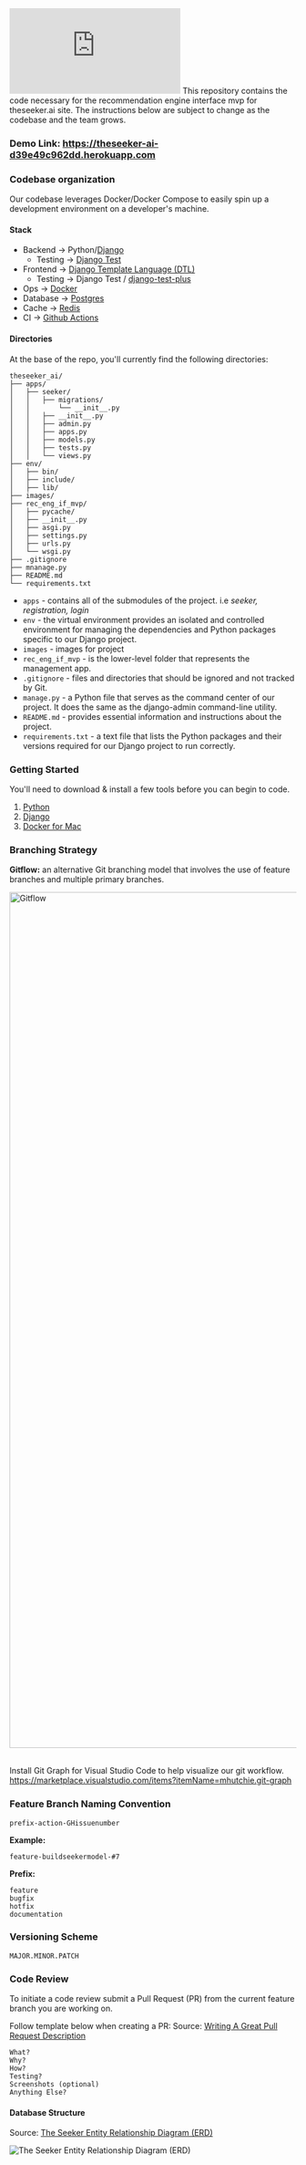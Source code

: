 ![The Seeker](https://app.brandmark.io/v3/brand/design-svg.php?id=CAB6C4A3F8A14CA9BEB0CF8D71682D23&type=logo-files&template=color)
This repository contains the code necessary for the recommendation engine interface mvp for theseeker.ai site. The instructions below are subject to change as the codebase and the team grows.

### Demo Link: https://theseeker-ai-d39e49c962dd.herokuapp.com

### Codebase organization
Our codebase leverages Docker/Docker Compose to easily spin up a development environment on a developer's machine.

#### Stack
 - Backend -> Python/[Django](https://www.djangoproject.com/)
    - Testing -> [Django Test](https://docs.djangoproject.com/en/4.2/topics/testing/)
 - Frontend -> [Django Template Language (DTL)](https://docs.djangoproject.com/en/4.2/topics/templates/)
    - Testing -> Django Test / [django-test-plus](https://pypi.org/project/django-test-plus/)
 - Ops -> [Docker](https://www.docker.com/)
 - Database -> [Postgres](https://www.postgresql.org/)
 - Cache -> [Redis](https://redis.io/)
 - CI -> [Github Actions](https://github.com/features/actions)

#### Directories
At the base of the repo, you'll currently find the following directories:

```
theseeker_ai/
├── apps/
│   ├── seeker/
│   │   ├── migrations/
│   │       └── __init__.py
│   │   ├── __init__.py
│   │   ├── admin.py
│   │   ├── apps.py
│   │   ├── models.py
│   │   ├── tests.py
│   │   └── views.py
├── env/
│   ├── bin/
│   ├── include/
│   ├── lib/
├── images/
├── rec_eng_if_mvp/
│   ├── pycache/
│   ├── __init__.py
│   ├── asgi.py
│   ├── settings.py
│   ├── urls.py
│   └── wsgi.py
├── .gitignore
├── mnanage.py
├── README.md
└── requirements.txt
```

* `apps` - contains all of the submodules of the project. i.e <i>seeker, registration, login</i>
* `env` - the virtual environment provides an isolated and controlled environment for managing the dependencies and Python packages specific to our Django project.
* `images` - images for project
* `rec_eng_if_mvp` - is the lower-level folder that represents the management app.
* `.gitignore` - files and directories that should be ignored and not tracked by Git. 
* `manage.py` - a Python file that serves as the command center of our project. It does the same as the django-admin command-line utility.
* `README.md` - provides essential information and instructions about the project.
* `requirements.txt` - a text file that lists the Python packages and their versions required for our Django project to run correctly.

### Getting Started

You'll need to download & install a few tools before you can begin to code.
1. [Python](https://www.python.org/downloads/)
2. [Django](https://docs.djangoproject.com/en/4.2/topics/install/#installing-an-official-release-with-pip)
3. [Docker for Mac](https://docs.docker.com/desktop/mac/install/)

### Branching Strategy
<b>Gitflow:</b> an alternative Git branching model that involves the use of feature branches and multiple primary branches.

<img width="1501" alt="Gitflow" src="https://wac-cdn.atlassian.com/dam/jcr:34c86360-8dea-4be4-92f7-6597d4d5bfae/02%20Feature%20branches.svg?cdnVersion=1052">

<br>
<br>

Install Git Graph for Visual Studio Code to help visualize our git workflow. 
https://marketplace.visualstudio.com/items?itemName=mhutchie.git-graph

### Feature Branch Naming Convention
```prefix-action-GHissuenumber```

**Example:**
```
feature-buildseekermodel-#7
```

**Prefix:**
```
feature
bugfix
hotfix
documentation
```

### Versioning Scheme
```
MAJOR.MINOR.PATCH
```

### Code Review
To initiate a code review submit a Pull Request (PR) from the current feature branch you are working on.

Follow template below when creating a PR:
Source: [Writing A Great Pull Request Description](https://www.pullrequest.com/blog/writing-a-great-pull-request-description/)
```
What?
Why?
How?
Testing?
Screenshots (optional)
Anything Else?
```

#### Database Structure
Source: [The Seeker Entity Relationship Diagram (ERD)](https://dbdiagram.io/d/648bed20722eb774940fe749)

![The Seeker Entity Relationship Diagram (ERD)](images/The_Seeker_Entity_Relationship_Diagram_ERD.png)
